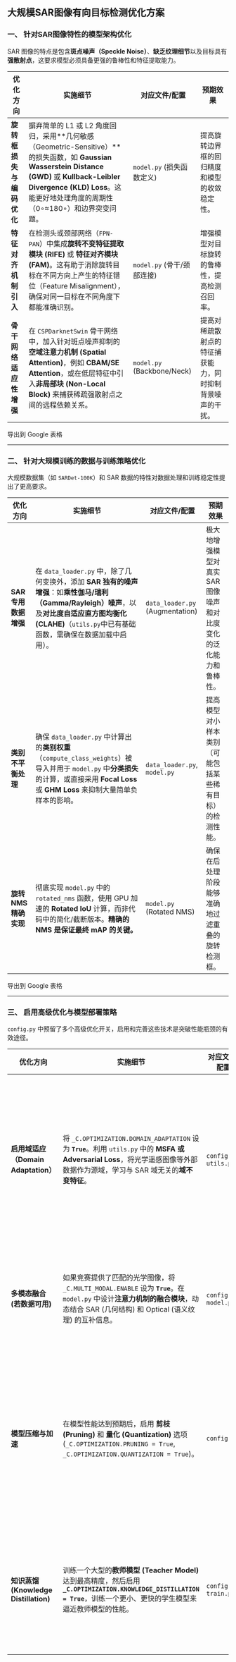 ## 大规模SAR图像有向目标检测优化方案





### 一、 针对SAR图像特性的模型架构优化



SAR 图像的特点是包含**斑点噪声（Speckle Noise）**、**缺乏纹理细节**以及目标具有**强散射点**，这要求模型必须具备更强的鲁棒性和特征提取能力。

| 优化方向                 | 实施细节                                                     | 对应文件/配置              | 预期效果                                                 |
| ------------------------ | ------------------------------------------------------------ | -------------------------- | -------------------------------------------------------- |
| **旋转框损失与编码优化** | 摒弃简单的 L1 或 L2 角度回归，采用**几何敏感（Geometric-Sensitive）**的损失函数，如 **Gaussian Wasserstein Distance (GWD)** 或 **Kullback-Leibler Divergence (KLD) Loss**。这能更好地处理角度的周期性（0∘≈180∘）和边界突变问题。 | `model.py` (损失函数定义)  | 提高旋转边界框的回归精度和模型的收敛稳定性。             |
| **特征对齐机制引入**     | 在检测头或颈部网络（`FPN-PAN`）中集成**旋转不变特征提取模块 (RIFE)** 或 **特征对齐模块 (FAM)**。这有助于消除旋转目标在不同方向上产生的特征错位（Feature Misalignment），确保对同一目标在不同角度下都能准确识别。 | `model.py` (骨干/颈部连接) | 增强模型对目标旋转的鲁棒性，提高检测召回率。             |
| **骨干网络适应性增强**   | 在 `CSPDarknetSwin` 骨干网络中，加入针对斑点噪声抑制的**空域注意力机制 (Spatial Attention)**，例如 **CBAM/SE Attention**，或在低层特征中引入**非局部块 (Non-Local Block)** 来捕获稀疏强散射点之间的远程依赖关系。 | `model.py` (Backbone/Neck) | 提高对稀疏散射点的特征捕获能力，同时抑制背景噪声的干扰。 |

导出到 Google 表格

------



### 二、 针对大规模训练的数据与训练策略优化



大规模数据集（如 `SARDet-100K`）和 SAR 数据的特性对数据处理和训练稳定性提出了更高要求。

| 优化方向              | 实施细节                                                     | 对应文件/配置                   | 预期效果                                                     |
| --------------------- | ------------------------------------------------------------ | ------------------------------- | ------------------------------------------------------------ |
| **SAR 专用数据增强**  | 在 `data_loader.py` 中，除了几何变换外，添加 **SAR 独有的噪声增强**：如**乘性伽马/瑞利（Gamma/Rayleigh）噪声**，以及**对比度自适应直方图均衡化 (CLAHE)**（`utils.py`中已有基础函数，需确保在数据加载中启用）。 | `data_loader.py` (Augmentation) | 极大地增强模型对真实 SAR 图像噪声和对比度变化的泛化能力和鲁棒性。 |
| **类别不平衡处理**    | 确保 `data_loader.py` 中计算出的**类别权重**（`compute_class_weights`）被导入并用于 `model.py` 中**分类损失**的计算，或直接采用 **Focal Loss** 或 **GHM Loss** 来抑制大量简单负样本的影响。 | `data_loader.py`, `model.py`    | 提高模型对小样本类别（可能包括某些稀有目标）的检测性能。     |
| **旋转 NMS 精确实现** | 彻底实现 `model.py` 中的 `rotated_nms` 函数，使用 GPU 加速的 **Rotated IoU** 计算，而非代码中的简化/截断版本。**精确的 NMS 是保证最终 mAP 的关键。** | `model.py` (Rotated NMS)        | 确保在后处理阶段能够准确地过滤重叠的旋转检测框。             |

导出到 Google 表格

------



### 三、 启用高级优化与模型部署策略



`config.py` 中预留了多个高级优化开关，启用和完善这些技术是突破性能瓶颈的有效途径。

| 优化方向                              | 实施细节                                                     | 对应文件/配置           | 预期效果                                                     |
| ------------------------------------- | ------------------------------------------------------------ | ----------------------- | ------------------------------------------------------------ |
| **启用域适应（Domain Adaptation）**   | 将 `_C.OPTIMIZATION.DOMAIN_ADAPTATION` 设为 **`True`**。利用 `utils.py` 中的 **MSFA 或 Adversarial Loss**，将光学遥感图像等外部数据作为源域，学习与 SAR 域无关的**域不变特征**。 | `config.py`, `utils.py` | 解决 SAR 标注数据稀缺问题，提高模型在未见过场景下的泛化能力。 |
| **多模态融合 (若数据可用)**           | 如果竞赛提供了匹配的光学图像，将 `_C.MULTI_MODAL.ENABLE` 设为 **`True`**。在 `model.py` 中设计**注意力机制的融合模块**，动态结合 SAR (几何结构) 和 Optical (语义纹理) 的互补信息。 | `config.py`, `model.py` | 显著提升复杂场景和弱散射目标的检测精度。                     |
| **模型压缩与加速**                    | 在模型性能达到预期后，启用 **剪枝 (Pruning)** 和 **量化 (Quantization)** 选项 (`_C.OPTIMIZATION.PRUNING = True`, `_C.OPTIMIZATION.QUANTIZATION = True`)。 | `config.py`             | 大幅减小模型体积和推理延迟，使其更适合实际部署和边缘计算平台。 |
| **知识蒸馏 (Knowledge Distillation)** | 训练一个大型的**教师模型 (Teacher Model)** 达到最高精度，然后启用 **`_C.OPTIMIZATION.KNOWLEDGE_DISTILLATION = True`**，训练一个更小、更快的学生模型来逼近教师模型的性能。 | `config.py`, `train.py` | 在保持高精度的同时，获得一个轻量级的推理模型。               |